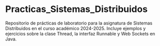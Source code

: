 # Practicas_Sistemas_Distribuidos
Repositorio de prácticas de laboratorio para la asignatura de Sistemas Distribuidos en el curso académico 2024-2025. Incluye ejemplos y ejercicios sobre la clase Thread, la interfaz Runnable y Web Sockets en Java.
